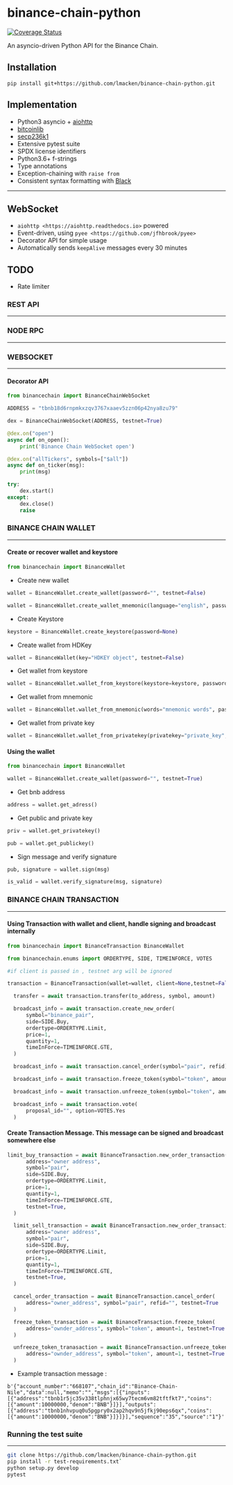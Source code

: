 # binance-chain-python

[![Coverage Status](https://coveralls.io/repos/github/lmacken/binance-chain-python/badge.svg)](https://coveralls.io/github/lmacken/binance-chain-python)

An asyncio-driven Python API for the Binance Chain.

## Installation

    pip install git+https://github.com/lmacken/binance-chain-python.git

## Implementation

- Python3 asyncio + [aiohttp](https://aiohttp.readthedocs.io)
- [bitcoinlib](https://github.com/1200wd/bitcoinlib)
- [secp236k1](https://github.com/ludbb/secp256k1-py)
- Extensive pytest suite
- SPDX license identifiers
- Python3.6+ f-strings
- Type annotations
- Exception-chaining with `raise from`
- Consistent syntax formatting with [Black](https://github.com/ambv/black)

------------------

## WebSocket

  - `aiohttp <https://aiohttp.readthedocs.io>` powered
  - Event-driven, using `pyee <https://github.com/jfhbrook/pyee>`
  - Decorator API for simple usage
  - Automatically sends `keepAlive` messages every 30 minutes

## TODO
 - Rate limiter

### REST API
------------------

### NODE RPC
------------------

### WEBSOCKET
-------------------

#### Decorator API

```python
from binancechain import BinanceChainWebSocket

ADDRESS = "tbnb18d6rnpmkxzqv3767xaaev5zzn06p42nya8zu79"

dex = BinanceChainWebSocket(ADDRESS, testnet=True)

@dex.on("open")
async def on_open():
    print('Binance Chain WebSocket open')

@dex.on("allTickers", symbols=["$all"])
async def on_ticker(msg):
    print(msg)

try:
    dex.start()
except:
    dex.close()
    raise
```


### BINANCE CHAIN WALLET
----------------
#### Create or recover wallet and keystore
```python
from binancechain import BinanceWallet
```
- Create new wallet
```python
wallet = BinanceWallet.create_wallet(password="", testnet=False)

wallet = BinanceWallet.create_wallet_mnemonic(language="english", password="", testnet=False)
```

- Create Keystore
```python
keystore = BinanceWallet.create_keystore(password=None)
```
- Create wallet from HDKey
```python
wallet = BinanceWallet(key="HDKEY object", testnet=False)
```
- Get wallet from keystore
```python
wallet = BinanceWallet.wallet_from_keystore(keystore=keystore, password="", testnet=False)
```
- Get wallet from mnemonic
```python
wallet = BinanceWallet.wallet_from_mnemonic(words="mnemonic words", password="", testnet=False)
```
- Get wallet from private key
```python
wallet = BinanceWallet.wallet_from_privatekey(privatekey="private_key", password="", testnet=False)
```

#### Using the wallet
```python
from binancechain import BinanceWallet

wallet = BinanceWallet.create_wallet(password="", testnet=True)
```
- Get bnb address
```python
address = wallet.get_adress()
```
- Get public and private key
```python
priv = wallet.get_privatekey()

pub = wallet.get_publickey()
```
- Sign message and verify signature
```python
pub, signature = wallet.sign(msg)

is_valid = wallet.verify_signature(msg, signature)
```

### BINANCE CHAIN TRANSACTION
-------------------

#### Using Transaction with wallet and client, handle signing and broadcast internally
```python
from binancechain import BinanceTransaction BinanceWallet

from binancechain.enums import ORDERTYPE, SIDE, TIMEINFORCE, VOTES

#if client is passed in , testnet arg will be ignored

transaction = BinanceTransaction(wallet=wallet, client=None,testnet=False)

  transfer = await transaction.transfer(to_address, symbol, amount)

  broadcast_info = await transaction.create_new_order(
      symbol="binance_pair",
      side=SIDE.Buy,
      ordertype=ORDERTYPE.Limit,
      price=1,
      quantity=1,
      timeInForce=TIMEINFORCE.GTE,
  )

  broadcast_info = await transaction.cancel_order(symbol="pair", refid)

  broadcast_info = await transaction.freeze_token(symbol="token", amount)

  broadcast_info = await transaction.unfreeze_token(symbol="token", amount)

  broadcast_info = await transaction.vote(
      proposal_id="", option=VOTES.Yes
  )
```
#### Create Transaction Message. This message can be signed and broadcast somewhere else

```python
limit_buy_transaction = await BinanceTransaction.new_order_transaction(
      address="owner address",
      symbol="pair",
      side=SIDE.Buy,
      ordertype=ORDERTYPE.Limit,
      price=1,
      quantity=1,
      timeInForce=TIMEINFORCE.GTE,
      testnet=True,
  )

  limit_sell_transaction = await BinanceTransaction.new_order_transaction(
      address="owner address",
      symbol="pair",
      side=SIDE.Buy,
      ordertype=ORDERTYPE.Limit,
      price=1,
      quantity=1,
      timeInForce=TIMEINFORCE.GTE,
      testnet=True,
  )

  cancel_order_transaction = await BinanceTransaction.cancel_order(
      address="owner_address", symbol="pair", refid="", testnet=True
  )

  freeze_token_transaction = await BinanceTransaction.freeze_token(
      address="ownder_address", symbol="token", amount=1, testnet=True
  )

  unfreeze_token_tranasaction = await BinanceTransaction.unfreeze_token_transaction(
      address="ownder_address", symbol="token", amount=1, testnet=True
  )
```
- Example transaction message :

```
b'{"account_number":"668107","chain_id":"Binance-Chain-Nile","data":null,"memo":"","msgs":[{"inputs":[{"address":"tbnb1r5jc35v338tlphnjx65wy7tecm6vm82tftfkt7","coins":[{"amount":10000000,"denom":"BNB"}]}],"outputs":[{"address":"tbnb1nhvpuq0u5pgpry0x2ap2hqv9n5jfkj90eps6qx","coins":[{"amount":10000000,"denom":"BNB"}]}]}],"sequence":"35","source":"1"}'
```

### Running the test suite
----------------------

```bash
git clone https://github.com/lmacken/binance-chain-python.git
pip install -r test-requirements.txt`
python setup.py develop
pytest
```
